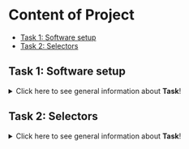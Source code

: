 # Content of Project

* [Task 1: Software setup](#Task-1:-Software-setup)
* [Task 2: Selectors](Task-2:-Selectors)




## Task 1: Software setup
<details>
<summary>Click here to see general information about <b>Task</b>!</summary>
  
##   *"Podzadanie 1: Dlaczego zdecydowałem się wziąć udział w wyzwaniu Dare IT Challenge?"*

Zdecydowałam się wziąć udział w wyzwaniu bo chcę zmienić swoje życie-pracę, bo od dawna mnie to interesowało.
#### Napędza mnie możliwość rozwoju, ciekawość, dociekliwość, wytrwałość w dążeniu do celu. 
#### Uwielbiam wiedzieć "skąd"? i "dlaczego"?
Moim celem jest nauczyć się testowania, poznać tajniki tego zawodu by umieć z łatwością wspierać zespoły dweloperów a przy tym mieć frajdę z odnalezienia buga :smiley:.

##   **Zadanie dla chętnych. Nie samymi testami automatycznymi człowiek żyje.**

Udzielono odpowiedzi dobrze na 6 z 14
</details>

## Task 2: Selectors
<details>
<summary>Click here to see general information about <b>Task</b>!</summary>







